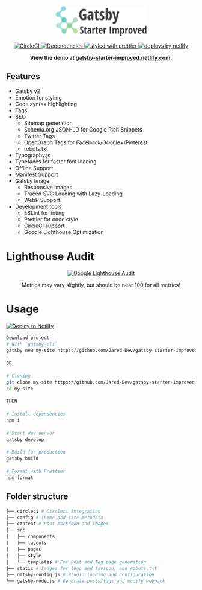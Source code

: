 <p align="center">
  <a href="https://github.com/Jared-Dev/gatsby-starter-improved">
    <img
      src="https://raw.githubusercontent.com/Jared-Dev/gatsby-starter-improved/master/static/logo/banner.png"
      height="80"
      alt="gatsby-starter-improved"
      title="Gatsby Starter Improved"
    />
  </a>
</p>

<p align="center">
  <a href="https://circleci.com/gh/Jared-Dev/gatsby-starter-improved">
    <img
      src="https://circleci.com/gh/Jared-Dev/gatsby-starter-improved.svg?style=svg"
      alt="CircleCI"
    />
  </a>
  <a href="https://david-dm.org/Jared-Dev/gatsby-starter-improved">
    <img
      src="https://img.shields.io/david/Jared-Dev/gatsby-starter-improved.svg"
      alt="Dependencies"
    />
  </a>
  <a href="https://github.com/prettier/prettier">
    <img
      src="https://img.shields.io/badge/styled_with-prettier-ff69b4.svg"
      alt="styled with prettier"
    />
  </a>
  <a href="https://www.netlify.com">
    <img
      src="https://img.shields.io/badge/deploys%20by-netlify-00c7b7.svg"
      alt="deploys by netlify"
    />
  </a>
</p>

<p align="center">
  <strong>
    View the demo at <a href="https://gatsby-starter-improved.netlify.com">gatsby-starter-improved.netlify.com</a>.
  </strong>
</p>

## Features

- Gatsby v2
- Emotion for styling
- Code syntax highlighting
- Tags
- SEO
  - Sitemap generation
  - Schema.org JSON-LD for Google Rich Snippets
  - Twitter Tags
  - OpenGraph Tags for Facebook/Google+/Pinterest
  - robots.txt
- Typography.js
- Typefaces for faster font loading
- Offline Support
- Manifest Support
- Gatsby Image
  - Responsive images
  - Traced SVG Loading with Lazy-Loading
  - WebP Support
- Development tools
  - ESLint for linting
  - Prettier for code style
  - CircleCI support
  - Google Lighthouse Optimization

# Lighthouse Audit

<p align="center">
  <a href="https://github.com/Jared-Dev/gatsby-starter-improved">
    <img
      src="https://i.imgur.com/YOVC76X.png"
      alt="Google Lighthouse Audit"
      title="Google Lighthouse Audit"
    />
  </a>
</p>
<p align="center">
  Metrics may vary slightly, but should be near 100 for all metrics!
</p>

# Usage

[![Deploy to Netlify](https://www.netlify.com/img/deploy/button.svg)](https://app.netlify.com/start/deploy?repository=https://github.com/Jared-Dev/gatsby-starter-improved)

```bash
Download project
# With `gatsby-cli`
gatsby new my-site https://github.com/Jared-Dev/gatsby-starter-improved

OR

# Cloning
git clone my-site https://github.com/Jared-Dev/gatsby-starter-improved.git
cd my-site

THEN

# Install dependencies
npm i

# Start dev server
gatsby develop

# Build for production
gatsby build

# Format with Prettier
npm format

```

## Folder structure
```bash
├──.circleci # Circleci integration
├── config # Theme and site metadata
├── content # Post markdown and images
├── src
│   ├── components
│   ├── layouts
│   ├── pages
│   ├── style
│   └── templates # For Post and Tag page generation
├── static # Images for logo and favicon, and robots.txt
├── gatsby-config.js # Plugin loading and configuration
└── gatsby-node.js # Generate posts/tags and modify webpack
```
